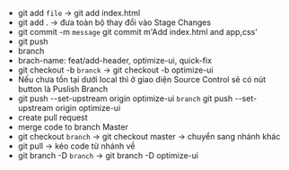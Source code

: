 - git add `file` -> git add index.html
- git add . -> đưa toàn bộ thay đổi vào Stage Changes
- git commit -m `message` git commit m'Add index.html and app,css'
- git push
- branch
- brach-name: feat/add-header, optimize-ui, quick-fix
- git checkout -b `branck` -> git checkout -b optimize-ui
- Nếu chưa tồn tại dưới local thì ở giao diện Source Control sẽ có nút button là Puslish Branch
- git push --set-upstream origin optimize-ui `branch` git push --set-upstream origin optimize-ui
- create pull request
- merge code to branch Master
- git checkout `branch` -> git checkout master -> chuyển sang nhánh khác
- git pull -> kéo code từ nhánh về
- git branch -D `branch` -> git branch -D optimize-ui
